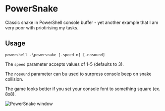 # PowerSnake
Classic snake in PowerShell console buffer - yet another example that I am very poor with priotirising my tasks.

## Usage

`powershell .\powersnake [-speed n] [-nosound]`

The `speed` parameter accepts values of 1-5 (defaults to 3).

The `nosound` parameter can bu used to surpress console beep on snake collision.

The game looks better if you set your console font to something square (ex. 8x8).

![PowerSnake window](http://blog.traal.eu/public/images/powersnake1.jpg)
